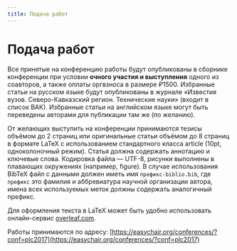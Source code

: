 ```yaml
---
title: Подача работ
---
```


# Подача работ

Все принятые на конференцию работы будут опубликованы в сборнике конференции при условии **очного участия и выступления** одного из соавторов, а также оплаты оргвзноса в размере ₽1500. Избранные статьи на русском языке будут опубликованы в журнале «Известия вузов. Северо-Кавказский регион. Технические науки» (входит в список ВАК). Избранные статьи на английском языке могут быть переведены авторами для публикации там же (по желанию).

От желающих выступить на конференции принимаются тезисы объёмом до 2 страниц или оригинальные статьи объёмом до 8 страниц в формате LaTeX с использованием стандартного класса article (10pt, одноколоночный режим). Статья должна содержать аннотацию и ключевые слова. Кодировка файла — UTF-8, рисунки выполнены в плавающих окружениях (например, figure). В случае использования BibTeX файл с данными должен иметь имя `префикс-biblio.bib`,  где `префикс` это фамилия и аббревиатура научной организации автора, имена всех используемых меток должны содержать аналогичный префикс.

Для оформления текста в LaTeX может быть удобно использовать онлайн-сервис [overleaf.com](https://www.overleaf.com/).

Работы принимаются по адресу:
[https://easychair.org/conferences/?conf=plc2017](https://easychair.org/conferences/?conf=plc2017)


